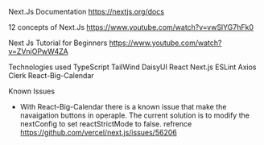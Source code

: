 Next.Js Documentation
https://nextjs.org/docs

12 concepts of Next.Js
https://www.youtube.com/watch?v=vwSlYG7hFk0

Next Js Tutorial for Beginners 
https://www.youtube.com/watch?v=ZVnjOPwW4ZA

Technologies used
TypeScript
TailWind
DaisyUI
React
Next.js
ESLint
Axios
Clerk
React-Big-Calendar


Known Issues
- With React-Big-Calendar there is a known issue that make the navaigation buttons in operaple. The current solution is to modify the nextConfig to set reactStrictMode to false. refrence https://github.com/vercel/next.js/issues/56206